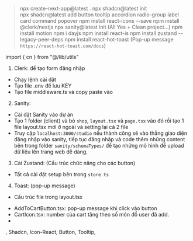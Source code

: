 > npx create-next-app@latest .
> npx shadcn@latest init        
> npx shadcn@latest add button tooltip accordion radio-group label card command popover
> npm install react-icons --save
> npm install @clerk/nextjs
> npx sanity@latest init (All Yes + Clean project...)
> npm install motion
> npm i dayjs
> npm install react-is
> npm install zustand --legacy-peer-deps
> npm install react-hot-toast (Pop-up message `https://react-hot-toast.com/docs`) 


import { cn } from "@/lib/utils"

1. Clerk: để tạo form đăng nhập
- Chạy lệnh cài đặt
- Tạo file .env để lưu KEY
- Tạo file middleware.ts và copy paste vào
2. Sanity: 
- Cài đặt Sanity vào dự án
- Tạo 1 folder (client) và bỏ `shop`, `layout.tsx` và `page.tsx` vào đó rồi tạo 1 file layout.tsx mơi ở ngoài và setting lại cả 2 file
- Truy cập `localhost:3000/studio` nếu thành công sẽ vào thẳng giao diện đăng nhập vào sanity, tiếp tục đăng nhập và code thêm những content bên trong folder `sanity/schemaTypes/` để tạo những mô hình để upload dữ liệu lên trang web dễ dàng.
3. Cài Zustand: (Cấu trúc chức năng cho các button)
- Tất cả cài đặt setup bên trong `store.ts`
4. Toast: (pop-up message)
- Cấu trúc file trong layout.tsx
+ AddToCartButton.tsx: pop-up message khi click vào button
+ CartIcon.tsx: number của cart tăng theo số món đồ user đã add.
+  

, Shadcn, Icon-React, Button, Tooltip, 